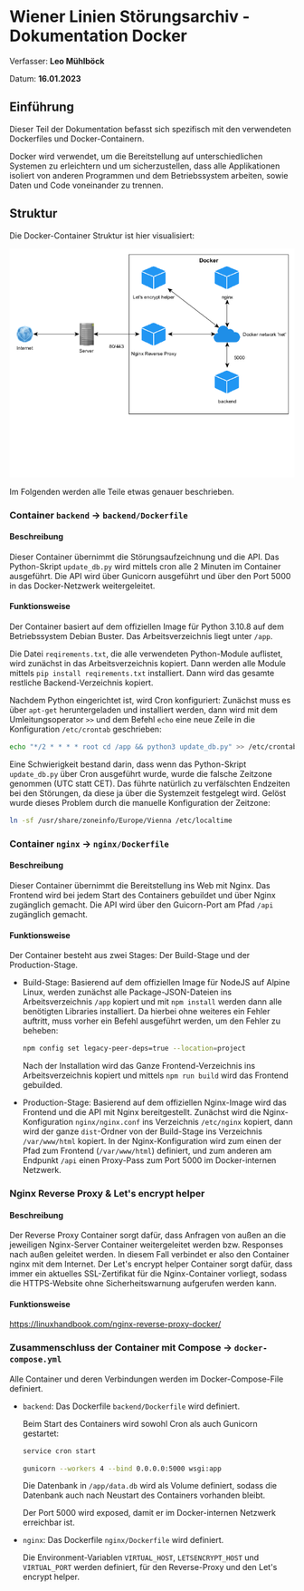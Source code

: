 # Wiener Linien Störungsarchiv - Dokumentation Docker

Verfasser: **Leo Mühlböck**

Datum: **16.01.2023**

## Einführung

Dieser Teil der Dokumentation befasst sich spezifisch mit den verwendeten Dockerfiles und Docker-Containern.

Docker wird verwendet, um die Bereitstellung auf unterschiedlichen Systemen zu erleichtern und um sicherzustellen, dass alle Applikationen isoliert von anderen Programmen und dem Betriebssystem arbeiten, sowie Daten und Code voneinander zu trennen.

## Struktur

Die Docker-Container Struktur ist hier visualisiert:

![docker_struktur](docker_struktur.png)

Im Folgenden werden alle Teile etwas genauer beschrieben.

### Container `backend` -> `backend/Dockerfile`

#### Beschreibung

Dieser Container übernimmt die Störungsaufzeichnung und die API. Das Python-Skript `update_db.py` wird mittels cron alle 2 Minuten im Container ausgeführt. Die API wird über Gunicorn ausgeführt und über den Port 5000 in das Docker-Netzwerk weitergeleitet. 

#### Funktionsweise

Der Container basiert auf dem offiziellen Image für Python 3.10.8 auf dem Betriebssystem Debian Buster. Das Arbeitsverzeichnis liegt unter `/app`.

Die Datei `reqirements.txt`, die alle verwendeten Python-Module auflistet, wird zunächst in das Arbeitsverzeichnis kopiert. Dann werden alle Module mittels `pip install reqirements.txt` installiert. Dann wird das gesamte restliche Backend-Verzeichnis kopiert. 

Nachdem Python eingerichtet ist, wird Cron konfiguriert: Zunächst muss es über `apt-get` heruntergeladen und installiert werden, dann wird mit dem Umleitungsoperator `>>`  und dem Befehl `echo` eine neue Zeile in die Konfiguration `/etc/crontab` geschrieben:

```bash
echo "*/2 * * * * root cd /app && python3 update_db.py" >> /etc/crontab
```

Eine Schwierigkeit bestand darin, dass wenn das Python-Skript `update_db.py` über Cron ausgeführt wurde, wurde die falsche Zeitzone genommen (UTC statt CET). Das führte natürlich zu verfälschten Endzeiten bei den Störungen, da diese ja über die Systemzeit festgelegt wird. Gelöst wurde dieses Problem durch die manuelle Konfiguration der Zeitzone:

```bash
ln -sf /usr/share/zoneinfo/Europe/Vienna /etc/localtime
```

### Container `nginx` -> `nginx/Dockerfile`

#### Beschreibung

Dieser Container übernimmt die Bereitstellung ins Web mit Nginx. Das Frontend wird bei jedem Start des Containers gebuildet und über Nginx zugänglich gemacht. Die API wird über den Guicorn-Port am Pfad `/api` zugänglich gemacht.

#### Funktionsweise

Der Container besteht aus zwei Stages: Der Build-Stage und der Production-Stage.

- Build-Stage: Basierend auf dem offiziellen Image für NodeJS auf Alpine Linux, werden zunächst alle Package-JSON-Dateien ins Arbeitsverzeichnis `/app` kopiert und mit `npm install` werden dann alle benötigten Libraries installiert. Da hierbei ohne weiteres ein Fehler auftritt, muss vorher ein Befehl ausgeführt werden, um den Fehler zu beheben:

  ```bash
  npm config set legacy-peer-deps=true --location=project
  ```

  Nach der Installation wird das Ganze Frontend-Verzeichnis ins Arbeitsverzeichnis kopiert und mittels `npm run build`  wird das Frontend gebuilded.

- Production-Stage: Basierend auf dem offiziellen Nginx-Image wird das Frontend und die API mit Nginx bereitgestellt. Zunächst wird die Nginx-Konfiguration `nginx/nginx.conf` ins Verzeichnis `/etc/nginx` kopiert, dann wird der ganze `dist`-Ordner von der Build-Stage ins Verzeichnis `/var/www/html` kopiert. In der Nginx-Konfiguration wird zum einen der Pfad zum Frontend (`/var/www/html`) definiert, und zum anderen am Endpunkt `/api` einen Proxy-Pass zum Port 5000 im Docker-internen Netzwerk.

### Nginx Reverse Proxy & Let's encrypt helper

#### Beschreibung

Der Reverse Proxy Container sorgt dafür, dass Anfragen von außen an die jeweiligen Nginx-Server Container weitergeleitet werden bzw. Responses nach außen geleitet werden. In diesem Fall verbindet er also den Container nginx mit dem Internet. Der Let's encrypt helper Container sorgt dafür, dass immer ein aktuelles SSL-Zertifikat für die Nginx-Container vorliegt, sodass die HTTPS-Website ohne Sicherheitswarnung aufgerufen werden kann.

#### Funktionsweise

https://linuxhandbook.com/nginx-reverse-proxy-docker/

### Zusammenschluss der Container mit Compose -> `docker-compose.yml`

Alle Container und deren Verbindungen werden im Docker-Compose-File definiert. 

- `backend`: Das Dockerfile `backend/Dockerfile` wird definiert.

  Beim Start des Containers wird sowohl Cron als auch Gunicorn gestartet:

  ```bash
  service cron start
  ```

  ```bash
  gunicorn --workers 4 --bind 0.0.0.0:5000 wsgi:app
  ```

  Die Datenbank in `/app/data.db` wird als Volume definiert, sodass die Datenbank auch nach Neustart des Containers vorhanden bleibt.

  Der Port 5000 wird exposed, damit er im Docker-internen Netzwerk erreichbar ist.

- `nginx`: Das Dockerfile `nginx/Dockerfile` wird definiert.

  Die Environment-Variablen `VIRTUAL_HOST`, `LETSENCRYPT_HOST` und `VIRTUAL_PORT` werden definiert, für den Reverse-Proxy und den Let's encrypt helper.
